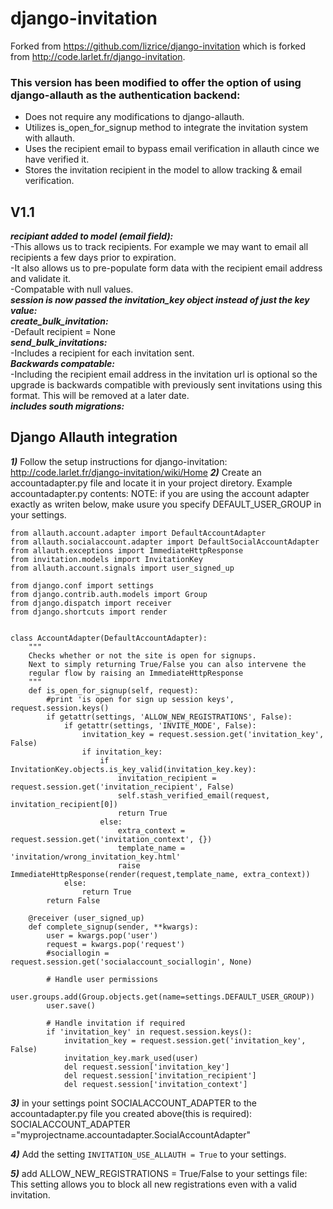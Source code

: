 django-invitation
=================
Forked from https://github.com/lizrice/django-invitation which is forked from http://code.larlet.fr/django-invitation.

### This version has been modified to offer the option of using django-allauth as the authentication backend:
- Does not require any modifications to django-allauth. 
- Utilizes is_open_for_signup method to integrate the invitation system with allauth. 
- Uses the recipient email to bypass email verification in allauth cince we have verified it.
- Stores the invitation recipient in the model to allow tracking & email verification.

V1.1
----
***recipiant added to model (email field):***  
-This allows us to track recipients. For example we may want to email all recipients a few days prior to expiration.  
-It also allows us to pre-populate form data with the recipient email address and validate it.  
-Compatable with null values.  
***session is now passed the invitation_key object instead of just the key value:***  
***create_bulk_invitation:***  
-Default recipient = None  
***send_bulk_invitations:***  
-Includes a recipient for each invitation sent.  
***Backwards compatable:***  
-Including the recipient email address in the invitation url is optional so the upgrade is backwards compatible with 
previously sent invitations using this format.  This will be removed at a later date.  
***includes south migrations:***  

Django Allauth integration
--------------------------
***1)*** Follow the setup instructions for django-invitation: 
http://code.larlet.fr/django-invitation/wiki/Home 
***2)*** Create an accountadapter.py file and locate it in your project diretory.  Example accountadapter.py contents:
NOTE: if you are using the account adapter exactly as writen below, make usure you specify DEFAULT_USER_GROUP in your settings. 

    from allauth.account.adapter import DefaultAccountAdapter
	from allauth.socialaccount.adapter import DefaultSocialAccountAdapter
	from allauth.exceptions import ImmediateHttpResponse
	from invitation.models import InvitationKey
	from allauth.account.signals import user_signed_up

	from django.conf import settings
	from django.contrib.auth.models import Group
	from django.dispatch import receiver
	from django.shortcuts import render

	
	class AccountAdapter(DefaultAccountAdapter):
		"""
		Checks whether or not the site is open for signups.
		Next to simply returning True/False you can also intervene the
		regular flow by raising an ImmediateHttpResponse
		"""
		def is_open_for_signup(self, request):
			#print 'is open for sign up session keys', request.session.keys()
			if getattr(settings, 'ALLOW_NEW_REGISTRATIONS', False):
				if getattr(settings, 'INVITE_MODE', False):
					invitation_key = request.session.get('invitation_key', False)
					if invitation_key:
						if InvitationKey.objects.is_key_valid(invitation_key.key):
							invitation_recipient = request.session.get('invitation_recipient', False)
							self.stash_verified_email(request, invitation_recipient[0])
							return True
						else:
							extra_context = request.session.get('invitation_context', {})
							template_name = 'invitation/wrong_invitation_key.html'
							raise ImmediateHttpResponse(render(request,template_name, extra_context))
				else:
					return True
			return False

		@receiver (user_signed_up)
		def complete_signup(sender, **kwargs):
			user = kwargs.pop('user')
			request = kwargs.pop('request')
			#sociallogin = request.session.get('socialaccount_sociallogin', None)

			# Handle user permissions
			user.groups.add(Group.objects.get(name=settings.DEFAULT_USER_GROUP))
			user.save()

			# Handle invitation if required
			if 'invitation_key' in request.session.keys():
				invitation_key = request.session.get('invitation_key', False)
				invitation_key.mark_used(user)
				del request.session['invitation_key']
				del request.session['invitation_recipient']
				del request.session['invitation_context']


***3)*** in your settings point SOCIALACCOUNT_ADAPTER to the accountadapter.py file you created above(this is required):  
SOCIALACCOUNT_ADAPTER ="myprojectname.accountadapter.SocialAccountAdapter"

***4)*** Add the setting `INVITATION_USE_ALLAUTH = True` to your settings.

***5)*** add ALLOW_NEW_REGISTRATIONS = True/False to your settings file:
This setting allows you to block all new registrations even with a valid invitation.


